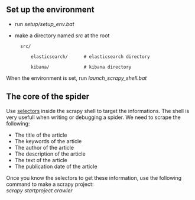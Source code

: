 ## Set up the environment 
* run _setup/setup_env.bat_
* make a directory named _src_ at the root

        src/

            elasticsearch/      # elasticsearch directory

            kibana/             # kibana directory


When the environment is set, run _launch_scrapy_shell.bat_

## The core of the spider

Use [selectors](https://doc.scrapy.org/en/1.4/topics/selectors.html) inside the scrapy shell to target the informations. The shell is very usefull when writing or debugging a spider. We need to scrape the following:
* The title of the article
* The keywords of the article
* The author of the article
* The description of the article
* The text of the article
* The publication date of the article

Once you know the selectors to get these information, use the following command to make a scrapy project:  
_scrapy startproject crawler_
